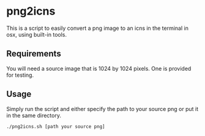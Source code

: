 png2icns
========
This is a script to easily convert a png image to an icns in the terminal in 
osx, using built-in tools.

Requirements
------------
You will need a source image that is 1024 by 1024 pixels.  One is provided for testing.

Usage
-----
Simply run the script and either specify the path to your source png or put it in the same directory.

	./png2icns.sh [path your source png]

